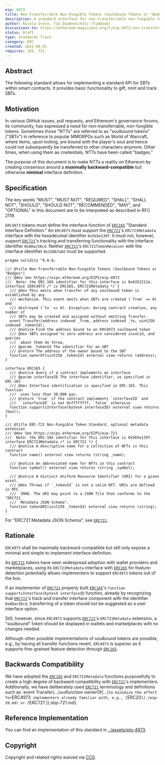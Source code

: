 ```yaml
---
eip: 4973
title: Non-Transferrable Non-Fungible Tokens (Soulbound Tokens or "Badges")
description: A standard interface for non-transferrable non-fungible tokens, also known as "soulbound tokens" (short "SBT") or "badges".
author: Nicola Greco, Tim Daubenschütz (TimDaub)
discussions-to: https://ethereum-magicians.org/t/eip-4973-non-transferrable-non-fungible-tokens-soulbound-tokens-or-badges/8825
status: Draft
type: Standards Track
category: ERC
created: 2022-04-01
requires: 165, 721
---
```


## Abstract

The following standard allows for implementing a standard API for SBTs within smart contracts. It provides basic functionality to gift, mint and track SBTs.

## Motivation

In various GitHub issues, pull requests, and Ethereum's governance forums, its community, has expressed a need for non-transferrable, non-fungible tokens. Sometimes those "NTTs" are referred to as "soulbound tokens" ("SBTs") in reference to popular MMORPGs such as World of Warcraft, where items, upon looting, are bound with the player's soul and hence could not subsequently be transferred to other characters anymore. Other times, when using them as credentials, NTTs have been called "badges."

The purpose of this document is to make NTTs a reality on Ethereum by creating consensus around a **maximally backward-compatible** but otherwise **minimal** interface definition.

## Specification

The key words "MUST", "MUST NOT", "REQUIRED", "SHALL", "SHALL NOT", "SHOULD", "SHOULD NOT", "RECOMMENDED", "MAY", and "OPTIONAL" in this document are to be interpreted as described in RFC 2119.

`ERC4973` tokens must define the interface function of [`ERC165`](./eip-165.md) "Standard Interface Definition." An `ERC4973` must support the [`ERC721`](./eip-721.md)'s `ERC721Metadata` interface with the hexadecimal identifier `0x5b5e139f`. It must not, however, support [`ERC721`](./eip-721.md)'s tracking and transferring functionality with the interface identifier `0x80ac58cd`. Neither [`ERC721`](./eip-721.md)'s `ERC721TokenReceiver` with the interface identifier `0x150b7a02` must be supported.

```solidity
pragma solidity ^0.8.6;

/// @title Non-Transferrable Non-Fungible Tokens (Soulbound Tokens or "Badges")
/// @dev See https://eips.ethereum.org/EIPS/eip-4973
///  Note: the ERC-165 identifier for this interface is 0x6352211e.
interface IERC4973 /* is ERC165, ERC721Metadata */ {
  /// @dev This emits when transfer of any soulbound token is established by any
  /// mechanism. This event emits when SBTs are created (`from` == 0) and
  /// destroyed (`to` == 0). Exception: during contract creation, any number of
  /// SBTs may be created and assigned without emitting Transfer.
  event Transfer(address indexed _from, address indexed _to, uint256 indexed _tokenId);
  /// @notice Find the address bound to an ERC4973 soulbound token
  /// @dev SBTs assigned to zero address are considered invalid, and queries
  ///  about them do throw.
  /// @param _tokenId The identifier for an SBT
  /// @return The address of the owner bound to the SBT
  function ownerOf(uint256 _tokenId) external view returns (address);
}

interface ERC165 {
  /// @notice Query if a contract implements an interface
  /// @param interfaceID The interface identifier, as specified in ERC-165
  /// @dev Interface identification is specified in ERC-165. This function
  ///  uses less than 30,000 gas.
  /// @return `true` if the contract implements `interfaceID` and
  ///  `interfaceID` is not 0xffffffff, `false` otherwise
  function supportsInterface(bytes4 interfaceID) external view returns (bool);
}

/// @title ERC-721 Non-Fungible Token Standard, optional metadata extension
/// @dev See https://eips.ethereum.org/EIPS/eip-721
///  Note: the ERC-165 identifier for this interface is 0x5b5e139f.
interface ERC721Metadata /* is ERC721 */ {
  /// @notice A descriptive name for a collection of NFTs in this contract
  function name() external view returns (string _name);

  /// @notice An abbreviated name for NFTs in this contract
  function symbol() external view returns (string _symbol);

  /// @notice A distinct Uniform Resource Identifier (URI) for a given asset.
  /// @dev Throws if `_tokenId` is not a valid NFT. URIs are defined in RFC
  ///  3986. The URI may point to a JSON file that conforms to the "ERC721
  ///  Metadata JSON Schema".
  function tokenURI(uint256 _tokenId) external view returns (string);
}
```

For "ERC721 Metadata JSON Schema", see [`ERC721`](./eip-721.md).

## Rationale

`ERC4973` shall be maximally backward-compatible but still only expose a minimal and simple to implement interface definition.

As [`ERC721`](./eip-721.md) tokens have seen widespread adoption with wallet providers and marketplaces, using its `ERC721Metadata` interface with [`ERC165`](./eip-165.md) for feature-detection potentially allows implementers to support `ERC4973` tokens out of the box.

If an implementer of [`ERC721`](./eip-721.md) properly built [`ERC165`](./eip-165.md)'s `function supportsInterface(bytes4 interfaceID` function, already by recognizing that [`ERC721`](./eip-721.md)'s track and transfer interface component with the identifier `0x80ac58cd`, transferring of a token should not be suggested as a user interface option.

Still, however, since `ERC4973` supports [`ERC721`](./eip-721.md)'s `ERC721Metadata` extension, a "soulbound" token should be displayed in wallets and marketplaces with no changes needed.

Although other possible implementations of soulbound tokens are possible, e.g., by having all transfer functions revert, `ERC4973` is superior as it supports fine-grained feature detection through [`ERC165`](./eip-165.md).

## Backwards Compatibility

We have adopted the [`ERC165`](./eip-165.md) and `ERC721Metadata` functions purposefully to create a high degree of backward compatibility with [`ERC721`](./eip-721.md)'s implementers. Additionally, we have deliberately used [`ERC721`](./eip-721md`) terminology and definitions such as `event Transfer(...)` and `function ownerOf(...)` to minimize the effort for `ERC4973` implementers already familiar with, e.g., [`ERC20`](./eip-20.md) or [`ERC721`](./eip-721.md).

## Reference Implementation

You can find an implementation of this standard in [../assets/eip-4973](../assets/eip-4973).

## Copyright

Copyright and related rights waived via [CC0](https://creativecommons.org/publicdomain/zero/1.0/).
